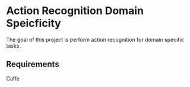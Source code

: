 # Action Recognition Domain Speicficity 

The goal of this project is perform action recognition for domain specific tasks.

## Requirements 

Caffe
